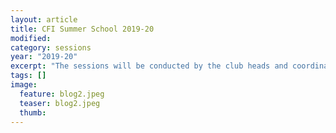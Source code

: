 ```yaml
---
layout: article
title: CFI Summer School 2019-20
modified:
category: sessions
year: "2019-20"
excerpt: "The sessions will be conducted by the club heads and coordinators (who have good knowledge in respective topics). Some clubs have invited industry members, working on the concerned fields as guest speakers for a few sessions, for instance 3DP club and iGEM. The organising team will also suggest suitable material to explore more on the topics."
tags: []
image:
  feature: blog2.jpeg
  teaser: blog2.jpeg
  thumb:
---
```

